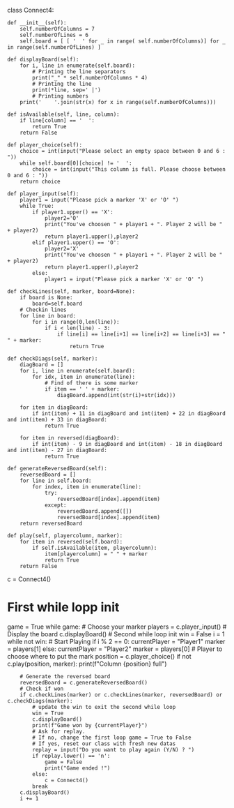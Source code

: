 class Connect4:

    def __init__(self):
        self.numberOfColumns = 7
        self.numberOfLines = 6
        self.board = [ [ '  ' for _ in range( self.numberOfColumns)] for _ in range(self.numberOfLines) ]

    def displayBoard(self):
        for i, line in enumerate(self.board):
            # Printing the line separators
            print("_" * self.numberOfColumns * 4)
            # Printing the line
            print(*line, sep=' |')
            # Printing numbers
        print('    '.join(str(x) for x in range(self.numberOfColumns)))

    def isAvailable(self, line, column):
        if line[column] == '  ':
            return True
        return False

    def player_choice(self):
        choice = int(input("Please select an empty space between 0 and 6 : "))
        while self.board[0][choice] != '  ':
            choice = int(input("This column is full. Please choose between 0 and 6 : "))
        return choice

    def player_input(self):
        player1 = input("Please pick a marker 'X' or 'O' ")
        while True:
            if player1.upper() == 'X':
                player2='O'
                print("You've choosen " + player1 + ". Player 2 will be " + player2)
                return player1.upper(),player2
            elif player1.upper() == 'O':
                player2='X'
                print("You've choosen " + player1 + ". Player 2 will be " + player2)
                return player1.upper(),player2
            else:
                player1 = input("Please pick a marker 'X' or 'O' ")

    def checkLines(self, marker, board=None):
        if board is None:
            board=self.board
        # Checkin lines
        for line in board:
            for i in range(0,len(line)):
                if i < len(line) - 3:
                    if line[i] == line[i+1] == line[i+2] == line[i+3] == " " + marker:
                        return True

    def checkDiags(self, marker):
        diagBoard = []
        for i, line in enumerate(self.board):
            for idx, item in enumerate(line):
                # Find of there is some marker
                if item == ' ' + marker:
                    diagBoard.append(int(str(i)+str(idx)))

        for item in diagBoard:
            if int(item) + 11 in diagBoard and int(item) + 22 in diagBoard and int(item) + 33 in diagBoard:
                return True

        for item in reversed(diagBoard):
            if int(item) - 9 in diagBoard and int(item) - 18 in diagBoard and int(item) - 27 in diagBoard:
                return True

    def generateReversedBoard(self):
        reversedBoard = []
        for line in self.board:
            for index, item in enumerate(line):
                try:
                    reversedBoard[index].append(item)
                except:
                    reversedBoard.append([])
                    reversedBoard[index].append(item)
        return reversedBoard

    def play(self, playercolumn, marker):
        for item in reversed(self.board):
            if self.isAvailable(item, playercolumn):
                item[playercolumn] = " " + marker
                return True
        return False

c = Connect4()

# First while lopp init
game = True
while game:
    # Choose your marker
    players = c.player_input()
    # Display the board
    c.displayBoard()
    # Second while loop init
    win = False
    i = 1
    while not win:
        # Start Playing
        if i % 2 == 0:
            currentPlayer = "Player1"
            marker = players[1]
        else:
            currentPlayer = "Player2"
            marker = players[0]
        # Player to choose where to put the mark
        position = c.player_choice()
        if not c.play(position, marker):
            print(f"Column {position} full")

        # Generate the reversed board
        reversedBoard = c.generateReversedBoard()
        # Check if won
        if c.checkLines(marker) or c.checkLines(marker, reversedBoard) or c.checkDiags(marker):
            # update the win to exit the second while loop
            win = True
            c.displayBoard()
            print(f"Game won by {currentPlayer}")
            # Ask for replay. 
            # If no, change the first loop game = True to False
            # If yes, reset our class with fresh new datas
            replay = input("Do you want to play again (Y/N) ? ")
            if replay.lower() == 'n':
                game = False
                print("Game ended !")
            else:
                c = Connect4()
            break
        c.displayBoard()
        i += 1



